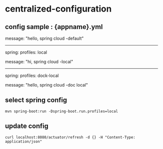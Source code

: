 # centralized-configuration 

## config sample : {appname}.yml

  message: "hello, spring cloud -default"
  
  ---
  spring:
    profiles: local
  
  message: "hi, spring cloud -local"
  
  ---
  spring:
    profiles: dock-local
  
  message: "hello, spring cloud -doc local"


## select spring config
	mvn spring-boot:run -Dspring-boot.run.profiles=local

## update config
	curl localhost:8080/actuator/refresh -d {} -H "Content-Type: application/json"
